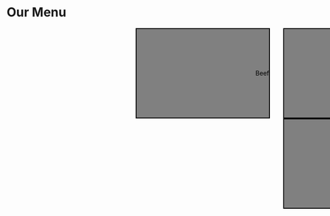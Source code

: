 <!DOCTYPE html>
<html lang="en">
<head>
    <meta charset="UTF-8">
 
<style>
        .container {
            width: 960px;
            margin: 0 auto;
            height: 200px; 
            text-align: right; 
        }
        .box {
            float: right; 
            width: 300px;
            height: 200px;
            margin-right: 30px; 
            background-color: gray; 
            border: 2px solid black;
            color: black; 
            line-height: 200px; 
        }
</style>

</head>
<body>
    <h1>Our Menu</h1>
    <div class="container">
        <div class="box"; text-align: center;> Chicken</div>
        <div class="box"; text-align: center;> Beef</div>
        <div class="box"; text-align: center;> Sushi</div>
    </div>
</body>
</html>
